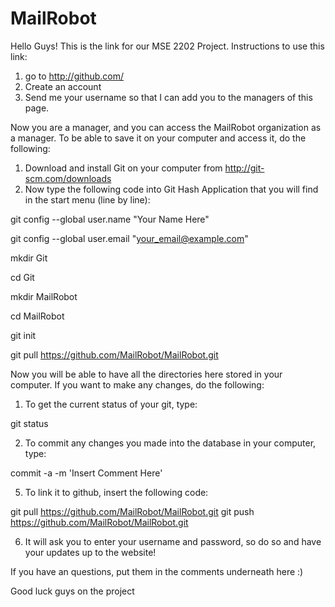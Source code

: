 MailRobot
=========

Hello Guys! This is the link for our MSE 2202 Project. 
Instructions to use this link: 


1. go to http://github.com/ 
2. Create an account 
3. Send me your username so that I can add you to the managers of this page.

Now you are a manager, and you can access the MailRobot organization as a manager. To be able to save it on your computer and access it, do the following:

1. Download and install Git on your computer from http://git-scm.com/downloads 
2. Now type the following code into Git Hash Application that you will find in the start menu (line by line):

  git config --global user.name "Your Name Here"
  
  git config --global user.email "your_email@example.com"
  
  mkdir Git
  
  cd Git
  
  mkdir MailRobot
  
  cd  MailRobot
  
  git init
  
  git pull https://github.com/MailRobot/MailRobot.git


Now you will be able to have all the directories here stored in your computer. If you want to make any changes, do the following:

1. To get the current status of your git, type:

  git status

2. To commit any changes you made into the database in your computer, type:
  
  commit -a -m 'Insert Comment Here'
  
5. To link it to github, insert the following code:

  git pull https://github.com/MailRobot/MailRobot.git
  git push https://github.com/MailRobot/MailRobot.git
  

6. It will ask you to enter your username and password, so do so and have your updates up to the website!

If you have an questions, put them in the comments underneath here :)

Good luck guys on the project 
